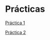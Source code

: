 # Prácticas

[Práctica 1](https://nbviewer.jupyter.org/github/sara090444/Ciencia_datos/blob/master/Práctica_1.ipynb)


[Práctica 2](https://github.com/sara090444/Ciencia_datos/blob/master/Práctica_2.ipynb)


